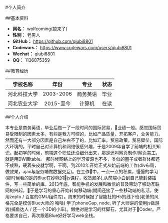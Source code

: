 #个人简介

##基本资料

- **网名：** wolfcoming(狼来了)
- **性别：** 老男人
- **GitHub：** https://github.com/qiubi8801
- **Codewars：** https://www.codewars.com/users/qiubi8801
- **Wechat：** qiubi8801
- **QQ：** 1136875359

##教育经历

|学校名称|年份|专业|状态
|-|:-:|:-:|-|
|河北科技大学|2003-2006|商务英语|毕业|
|河北农业大学|2015-至今|计算机|在读|

##个人介绍

本专业是商务英语，毕业后做一了一段时间的国际贸易，业绩一般。感觉国际贸易受限制的因素太多，有些是我方可控的，比如产品质量，开拓客户，业务能力。然而还有一大部分因素是自己左右不了的，比如汇率，贸易政策，贸易壁垒，国际大环境的。平时自己对计算机和网络很感兴趣，于是2009年自学了前端的相关知识。起初学的时候，前端这个职位还没细分出来，那是还叫网页制作/网页美工，就是用DW画table。 那时候网络上的学习资源也不多，类似的圈子或者群体都还不成熟，硬着头皮就学啊，干啊。到2010年开始正式从始前端的工作(div布局，做效果，ajax与服务端做数据交互)。在工作中，一点一点的积累，慢慢的学习(那时候看的是的Blue在妙味的js课程，收货颇多),从前端小白到自己能封装插件，写一些简单的库。2013年底，智能手机的发展和微信的普及带动了移动互联网的兴起，于是学习的重心开始转向移动端(期间还接了一些移动端的私活，使用zepto / 百度的GMU组件库)。周末的时候报了智能社的H5的线下班(老萧的风格完全是模仿Blue大师的 哈哈) 学了phoneGap, node, 听了大师讲的使用js做游戏(捕鱼达人 / 还一个3D的小车)。懒绝对是学习的绊脚石，尤其对于Coder。严格要求自己，再次跟着Blue好好学习web全栈。